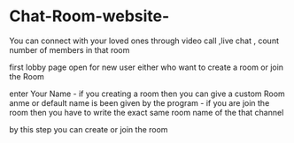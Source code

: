 # Chat-Room-website-
You can connect with your loved ones  through video call ,live chat , count number of members in that room
 
   first lobby page open for new user either who want to create a room or join the Room

   enter Your Name - if you creating a room then you can give a custom Room anme or default name is been given by the program
                   - if you are join the room then you have to write the exact same room name of the that channel
                   
by this step you can create or join the room
